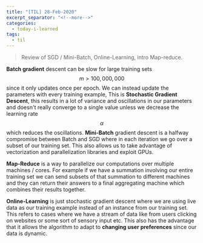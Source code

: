 ```yaml
---
title: "[TIL] 28-Feb-2020"
excerpt_separator: "<!--more-->"
categories:
  - today-i-learned
tags:
  - til 
---
```


> Review of SGD / Mini-Batch, Online-Learning, intro Map-reduce.

<!--more-->

**Batch gradient** descent can be slow for large training sets $$m>100,000,000$$ since it only updates once per epoch. We can instead update the parameters with every training example, This is **Stochastic Gradient Descent**, this results in a lot of variance and oscillations in our parameters and doesn't really converge to a single value unless we decrease the learning rate $$\alpha$$ which reduces the oscillations. **Mini-Batch** gradient descent is a halfway compromise between Batch and SGD where in each iteration we go over a subset of our training set. This also allows us to take advantage of vectorization and parallelization libraries and exploit GPUs. 

**Map-Reduce** is a way to parallelize our computations over multiple machines / cores. For example if we have a summation involving our entire training set we can send subsets of that summation to different machines and they can return their answers to a final aggregating machine which combines their results together.

**Online-Learning** is just stochastic gradient descent where we are using live data as our training example instead of an instance from our training set. This refers to cases where we have a stream of data like from users clicking on websites or some sort of sensory input etc. This also has the advantage that it allows the algorithm to adapt to **changing user preferences** since our data is dynamic.


